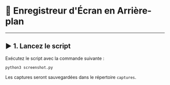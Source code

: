 
# 🎥 Enregistreur d'Écran en Arrière-plan
---

## ▶️ 1. Lancez le script

Exécutez le script avec la commande suivante :

```bash
python3 screenshot.py
```

Les captures seront sauvegardées dans le répertoire `captures`.
```
